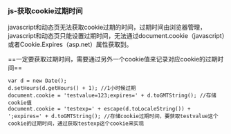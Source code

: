 ### js-获取cookie过期时间
javascript和动态页无法获取cookie过期的时间，过期时间由浏览器管理，javascript和动态页只能设置过期时间，无法通过document.cookie（javascript）或者Cookie.Expires（asp.net）属性获取到。

==一定要获取过期时间，需要通过另外一个cookie值来记录对应cookie的过期时间==


```
var d = new Date();
d.setHours(d.getHours() + 1); //1小时候过期
document.cookie = 'testvalue=123;expires=' + d.toGMTString(); //存储cookie值
document.cookie = 'testexp=' + escape(d.toLocaleString()) + ';expires=' + d.toGMTString(); //存储cookie过期时间，要获取testvalue这个cookie的过期时间，通过获取testexp这个cookie来实现
```
